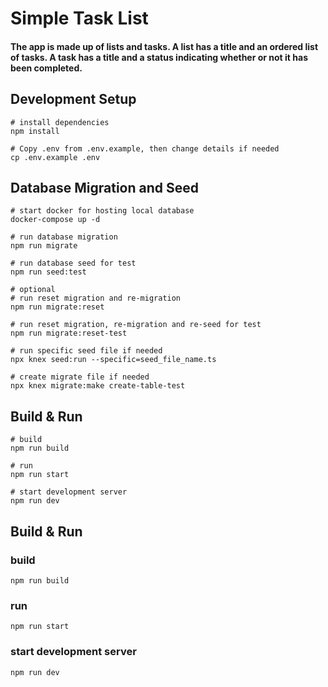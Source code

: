 # Simple Task List
#### The app is made up of lists and tasks. A list has a title and an ordered list of tasks. A task has a title and a status indicating whether or not it has been completed.

## Development Setup
```
# install dependencies
npm install

# Copy .env from .env.example, then change details if needed
cp .env.example .env
```

## Database Migration and Seed
```
# start docker for hosting local database
docker-compose up -d

# run database migration
npm run migrate

# run database seed for test
npm run seed:test
```
```
# optional
# run reset migration and re-migration
npm run migrate:reset

# run reset migration, re-migration and re-seed for test
npm run migrate:reset-test

# run specific seed file if needed
npx knex seed:run --specific=seed_file_name.ts

# create migrate file if needed
npx knex migrate:make create-table-test
```

## Build & Run
```
# build
npm run build

# run
npm run start

# start development server
npm run dev
```


## Build & Run
### build
```
npm run build
```

### run
```
npm run start
```

### start development server
```
npm run dev
```
